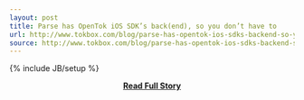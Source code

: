 ```yaml
---
layout: post
title: Parse has OpenTok iOS SDK’s back(end), so you don’t have to
url: http://www.tokbox.com/blog/parse-has-opentok-ios-sdks-backend-so-you-dont-have-to/
source: http://www.tokbox.com/blog/parse-has-opentok-ios-sdks-backend-so-you-dont-have-to/
---
```

{% include JB/setup %}<p></p>
<center><p><a href="http://www.tokbox.com/blog/parse-has-opentok-ios-sdks-backend-so-you-dont-have-to/" style='padding:25px; font-sze:18px; font-weight: bold;'>Read Full Story</a></p></center>
